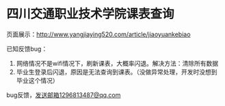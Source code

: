 # 四川交通职业技术学院课表查询

页面展示：http://www.yangjiaying520.com/article/jiaoyuankebiao

已知反馈bug：

1. 网络情况不是wifi情况下，刷新课表，大概率闪退。解决方法：清除所有数据
2. 毕业生登录后闪退，原因是无法查询到课表。（没做异常处理，开发时没想到毕业这个情况）


bug反馈，发送邮箱1296813487@qq.com
